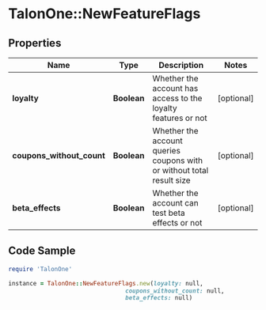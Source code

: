 # TalonOne::NewFeatureFlags

## Properties

Name | Type | Description | Notes
------------ | ------------- | ------------- | -------------
**loyalty** | **Boolean** | Whether the account has access to the loyalty features or not | [optional] 
**coupons_without_count** | **Boolean** | Whether the account queries coupons with or without total result size | [optional] 
**beta_effects** | **Boolean** | Whether the account can test beta effects or not | [optional] 

## Code Sample

```ruby
require 'TalonOne'

instance = TalonOne::NewFeatureFlags.new(loyalty: null,
                                 coupons_without_count: null,
                                 beta_effects: null)
```


